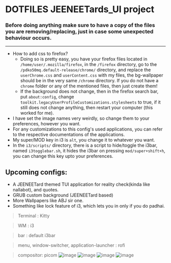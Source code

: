 # DOTFILES JEENEETards_UI project
### Before doing anything make sure to have a copy of the files you are removing/replacing, just in case some unexpected behaviour occurs.
--------------------------------------------------------
- How to add css to firefox?
  - Doing so is pretty easy, you have your firefox files located in `/home/user/.mozilla/firefox`,
    in the `/firefox` directory, go to the ```/pdko50mq.default-release/chrome/``` directory, and 
    replace the `userChrome.css` and `userContent.css` with my files, the bg-wallpaper should be in
    the very same `/chrome` directory. If you do not have a ```chrome``` folder or any of the mentioned 
    files, then just create them!
  - If the background does not change, then in the firefox search bar, put ```about:config```, 
    change ```toolkit.legacyUserProfileCustomizations.stylesheets``` to true,
    if it still does not change anything, then restart your computer (this worked for me).
- I have set the image names very weirdly, so change them to your preferences, however you want.
- For any customizations to this config's used applications, you can refer to the respective documentations 
  of the applications.
- My super/MOD key in i3 is `alt`, you change it to whatever you want.
- In the ```i3/scripts/``` directory, there is a script to hide/toggle the i3bar, named ```i3togglebar.sh```,
  it hides the i3bar on pressing `mod/super+shift+h`, you can change this key upto your preferences.

## Upcoming configs:
- A JEENEETard themed TUI application for reality check(kinda like nallabot), and quotes.
- GRUB custom background (JEENEETard based)
- More Wallpapers like ABJ sir one.
- Something like lock feature of i3, which lets you in only if you do padhai.

> Terminal : Kitty

> WM : i3

> bar : default i3bar

> menu, window-switcher, application-launcher : rofi

> compositor: picom
![image](https://github.com/xenon548A/dotfiles_jeeneetards/assets/81672229/cfa2928d-8a30-4b95-b094-ab99b96e035e) 
![image](https://github.com/xenon548A/dotfiles_jeeneetards/assets/81672229/c00b6f45-cd42-4c03-8592-95bd239a96a5)
![image](https://github.com/xenon548A/dotfiles_jeeneetards/assets/81672229/9391bfe6-6ab8-4ce0-9097-b0e10d4cdd89)
![image](https://github.com/xenon548A/dotfiles_jeeneetards/assets/81672229/645e3cf5-b4a3-4afe-9862-0d573ef4a2d7)

